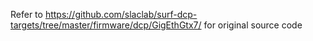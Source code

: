 Refer to https://github.com/slaclab/surf-dcp-targets/tree/master/firmware/dcp/GigEthGtx7/ for original source code